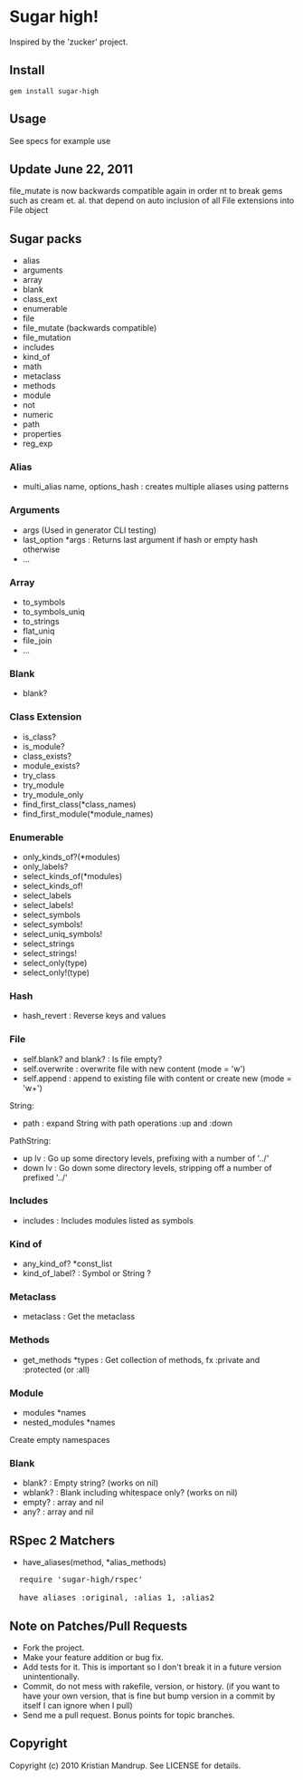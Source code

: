 # Sugar high!

Inspired by the 'zucker' project.

## Install

<code>gem install sugar-high</code>

## Usage

See specs for example use

## Update June 22, 2011

file_mutate is now backwards compatible again in order nt to break gems such as cream et. al. that depend on auto inclusion of all File extensions into
File object

## Sugar packs

* alias
* arguments
* array
* blank
* class_ext
* enumerable
* file
* file_mutate (backwards compatible)
* file_mutation
* includes
* kind_of
* math
* metaclass
* methods
* module
* not  
* numeric
* path
* properties
* reg_exp
           
### Alias

* multi_alias name, options_hash : creates multiple aliases using patterns

### Arguments

* args (Used in generator CLI testing)
* last_option *args : Returns last argument if hash or empty hash otherwise
* ...

### Array

* to_symbols
* to_symbols_uniq
* to_strings
* flat_uniq
* file_join
* ...

### Blank

* blank?

### Class Extension

* is_class?
* is_module?
* class_exists?
* module_exists?
* try_class
* try_module
* try_module_only
* find_first_class(*class_names)
* find_first_module(*module_names)

### Enumerable

* only_kinds_of?(*modules)
* only_labels?
* select_kinds_of(*modules)
* select_kinds_of!
* select_labels
* select_labels!
* select_symbols
* select_symbols!
* select_uniq_symbols!
* select_strings
* select_strings!
* select_only(type)    
* select_only!(type)

### Hash

* hash_revert : Reverse keys and values

### File

* self.blank? and blank? : Is file empty?
* self.overwrite : overwrite file with new content (mode = 'w')
* self.append : append to existing file with content or create new (mode = 'w+')

String:
* path : expand String with path operations :up and :down

PathString:
* up lv   : Go up some directory levels, prefixing with a number of '../'
* down lv : Go down some directory levels, stripping off a number of prefixed '../'

### Includes

* includes : Includes modules listed as symbols

### Kind of

* any_kind_of? *const_list
* kind_of_label? : Symbol or String ?

### Metaclass

* metaclass : Get the metaclass

### Methods

* get_methods *types : Get collection of methods, fx :private and :protected (or :all)

### Module

* modules *names
* nested_modules *names

Create empty namespaces

### Blank

* blank?  : Empty string? (works on nil)
* wblank? : Blank including whitespace only? (works on nil)
* empty?  : array and nil
* any?    : array and nil

## RSpec 2 Matchers

* have_aliases(method, *alias_methods)  

<pre>
  require 'sugar-high/rspec'
  
  have_aliases :original, :alias_1, :alias2
</pre>

## Note on Patches/Pull Requests
 
* Fork the project.
* Make your feature addition or bug fix.
* Add tests for it. This is important so I don't break it in a
  future version unintentionally.
* Commit, do not mess with rakefile, version, or history.
  (if you want to have your own version, that is fine but bump version in a commit by itself I can ignore when I pull)
* Send me a pull request. Bonus points for topic branches.

## Copyright

Copyright (c) 2010 Kristian Mandrup. See LICENSE for details.
